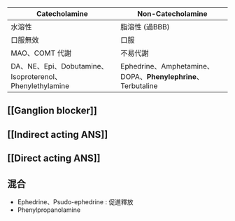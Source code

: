 | Catecholamine                                            | Non-Catecholamine                                        |
|----------------------------------------------------------|----------------------------------------------------------|
| 水溶性                                                   | 脂溶性 (過BBB)                                           |
| 口服無效                                                 | 口服                                                     |
| MAO、COMT 代謝                                           | 不易代謝                                                 |
| DA、NE、Epi、Dobutamine、Isoproterenol、Phenylethylamine | Ephedrine、Amphetamine、DOPA、**Phenylephrine**、Terbutaline |
## [[Ganglion blocker]]
## [[Indirect acting ANS]]
## [[Direct acting ANS]]
## 混合
- Ephedrine、Psudo-ephedrine : 促進釋放
- Phenylpropanolamine

